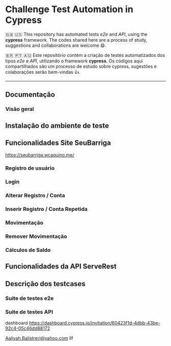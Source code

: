 # Challenge Test Automation in Cypress

🇬🇧 🇺🇸
This repository has automated tests *e2e* and *API*, using the **cypress** framework. The codes shared here are a process of study, suggestions and collaborations are welcome 😄.

🇧🇷 🇵🇹 🇦🇴
Este repositório contém a criação de testes automatizados dos tipos *e2e* e *API*, utilizando o framework **cypress**. Os códigos aqui compartilhados são um processo de estudo sobre cypress, sugestões e colaborações serão bem-vindas 👍.

---
## Documentação  
### Visão geral
## Instalação do ambiente de teste

## Funcionalidades Site SeuBarriga
https://seubarriga.wcaquino.me/

### Registro de usuário
### Login
### Alterar Registro / Conta
### Inserir Registro / Conta Repetida
### Movimentação
### Remover Movimentação
### Cálculos de Saldo

## Funcionalidades da API ServeRest
## Descrição dos testcases
### Suite de testes e2e  
### Suite de testes API


dashboard https://dashboard.cypress.io/invitation/60423f1d-4dbb-43be-92c4-05c46dd88172


Aaliyah.Balistreri@yahoo.com
llf